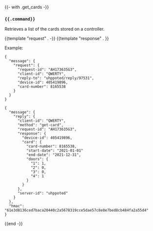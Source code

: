 {{- with .get_cards -}}
### `{{.command}}`

Retrieves a list of the cards stored on a controller.

{{template "request"  . -}}
{{template "response" . }}

Example:
```
{
  "message": {
    "request": {
      "request-id": "AH173635G3",
      "client-id": "QWERTY",
      "reply-to": "uhppoted/reply/97531",
      "device-id": 405419896,
      "card-number": 8165538
    }
  }
}

{
  "message": {
    "reply": {
      "client-id": "QWERTY",
      "method": "get-card",
      "request-id": "AH173635G3",
      "response": {
        "device-id": 405419896,
        "card": {
          "card-number": 8165538,
          "start-date": "2021-01-01"
          "end-date": "2021-12-31",
          "doors": {
            "1": 1,
            "2": 0,
            "3": 0,
            "4": 1
          }
        }
      },
      "server-id": "uhppoted"
    }
  },
  "hmac": "61e3d8136ced7baca20440c2a5678319cce5dae57c8e8e7bed8cb484fa2a55d4"
}
```
{{end -}}
